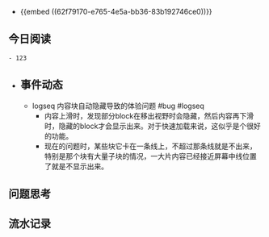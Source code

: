 - {{embed ((62f79170-e765-4e5a-bb36-83b192746ce0))}}
## 今日阅读
	- 123
- ## 事件动态
	- logseq 内容块自动隐藏导致的体验问题 #bug #logseq
		- 内容上滑时，发现部分block在移出视野时会隐藏，然后内容再下滑时，隐藏的block才会显示出来。对于快速加载来说，这似乎是个很好的功能。
		- 现在的问题时，某些块它卡在一条线上，不超过那条线就是不出来，特别是那个块有大量子块的情况，一大片内容已经接近屏幕中线位置了就是不显示出来。
## 问题思考
## 流水记录